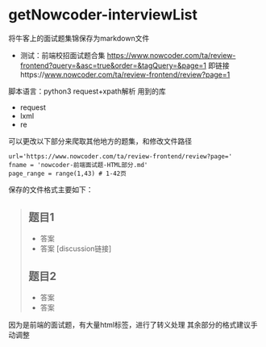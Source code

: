 # getNowcoder-interviewList
将牛客上的面试题集锦保存为markdown文件

- 测试：前端校招面试题合集
https://www.nowcoder.com/ta/review-frontend?query=&asc=true&order=&tagQuery=&page=1
即链接https://www.nowcoder.com/ta/review-frontend/review?page=1

脚本语言：python3
request+xpath解析
用到的库
- request
- lxml
- re

可以更改以下部分来爬取其他地方的题集，和修改文件路径
```python3
url='https://www.nowcoder.com/ta/review-frontend/review?page='
fname = 'nowcoder-前端面试题-HTML部分.md'
page_range = range(1,43) # 1-42页
```
保存的文件格式主要如下：
> ## 题目1
> - 答案
> - 答案
> [discussion链接]
> ## 题目2
> - 答案
> - 答案

因为是前端的面试题，有大量html标签，进行了转义处理
其余部分的格式建议手动调整
